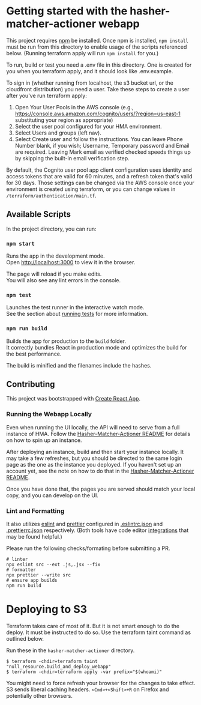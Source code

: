 # Getting started with the hasher-matcher-actioner webapp

This project requires [npm](https://www.npmjs.com/get-npm) be installed. Once npm is installed, `npm install` must be run from this directory to enable usage of the scripts referenced below. (Running terraform apply will run `npm install` for you.)

To run, build or test you need a .env file in this directory. One is created for you when you terraform apply, and it should look like .env.example.

To sign in (whether running from localhost, the s3 bucket url, or the cloudfront distribution) you need a user. Take these steps to create a user after you've run terraform apply:

1. Open Your User Pools in the AWS console (e.g., https://console.aws.amazon.com/cognito/users/?region=us-east-1 substituting your region as appropriate)
2. Select the user pool configured for your HMA environment.
3. Select Users and groups (left nav).
4. Select Create user and follow the instructions. You can leave Phone Number blank, if you wish; Username, Temporary password and Email are required. Leaving Mark email as verified checked speeds things up by skipping the built-in email verification step.

By default, the Cognito user pool app client configuration uses identity and access tokens that are valid for 60 minutes, and a refresh token that's valid for 30 days. Those settings can be changed via the AWS console once your environment is created using terraform, or you can change values in `/terraform/authentication/main.tf`.

## Available Scripts

In the project directory, you can run:

### `npm start`

Runs the app in the development mode.\
Open [http://localhost:3000](http://localhost:3000) to view it in the browser.

The page will reload if you make edits.\
You will also see any lint errors in the console.

### `npm test`

Launches the test runner in the interactive watch mode.\
See the section about [running tests](https://facebook.github.io/create-react-app/docs/running-tests) for more information.

### `npm run build`

Builds the app for production to the `build` folder.\
It correctly bundles React in production mode and optimizes the build for the best performance.

The build is minified and the filenames include the hashes.

## Contributing

This project was bootstrapped with [Create React App](https://github.com/facebook/create-react-app).

### Running the Webapp Locally

Even when running the UI locally, the API will need to serve from a full instance of HMA. Follow the [Hasher-Matcher-Actioner README](https://github.com/facebook/ThreatExchange/blob/master/hasher-matcher-actioner/README.md) for details on how to spin up an instance.

After deploying an instance, build and then start your instance locally. It may take a few refreshes, but you should be directed to the same login page as the one as the instance you deployed. If you haven't set up an account yet, see the note on how to do that in the [Hasher-Matcher-Actioner README](https://github.com/facebook/ThreatExchange/blob/master/hasher-matcher-actioner/README.md).

Once you have done that, the pages you are served should match your local copy, and you can develop on the UI.

### Lint and Formatting

It also utilizes [eslint](https://eslint.org/) and [prettier](https://prettier.io/) configured in [.eslintrc.json](.eslintrc.json) and [.prettierrc.json](.prettierrc.json) respectively. (Both tools have code editor [integrations](https://prettier.io/docs/en/editors.html) that may be found helpful.)

Please run the following checks/formating before submitting a PR.

```
# linter
npx eslint src --ext .js,.jsx --fix
# formatter
npx prettier --write src
# ensure app builds
npm run build
```

# Deploying to S3

Terraform takes care of most of it. But it is not smart enough to do the deploy. It must be instructed to do so. Use the terraform taint command as outlined below.

Run these in the `hasher-matcher-actioner` directory.

```shell
$ terraform -chdir=terraform taint "null_resource.build_and_deploy_webapp"
$ terraform -chdir=terraform apply -var prefix="$(whoami)"
```

You might need to force refresh your browser for the changes to take effect. S3 sends liberal caching headers. `<Cmd>+<Shift>+R` on Firefox and potentially other browsers.
